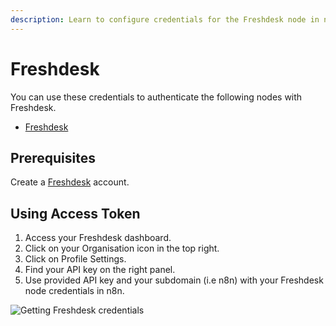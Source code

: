 ```yaml
---
description: Learn to configure credentials for the Freshdesk node in n8n
---
```


# Freshdesk

You can use these credentials to authenticate the following nodes with Freshdesk.
- [Freshdesk](../../nodes-library/nodes/Freshdesk/README.md)

## Prerequisites

Create a [Freshdesk](https://freshdesk.com/) account.

## Using Access Token

1. Access your Freshdesk dashboard.
2. Click on your Organisation icon in the top right.
3. Click on Profile Settings.
4. Find your API key on the right panel.
5. Use provided API key and your subdomain (i.e n8n) with your Freshdesk node credentials in n8n.

![Getting Freshdesk credentials](./using-access-token.gif)
